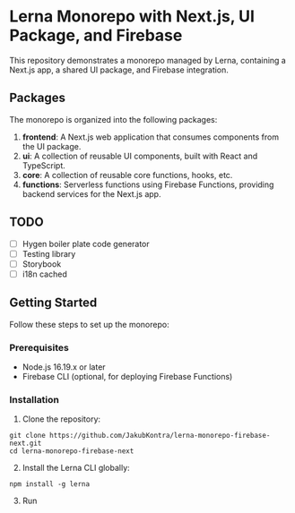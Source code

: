 # Lerna Monorepo with Next.js, UI Package, and Firebase

This repository demonstrates a monorepo managed by Lerna, containing a Next.js app, a shared UI package, and Firebase integration.

## Packages

The monorepo is organized into the following packages:

1. **frontend**: A Next.js web application that consumes components from the UI package.
2. **ui**: A collection of reusable UI components, built with React and TypeScript.
3. **core**: A collection of reusable core functions, hooks, etc.
4. **functions**: Serverless functions using Firebase Functions, providing backend services for the Next.js app.

## TODO

- [ ] Hygen boiler plate code generator
- [ ] Testing library
- [ ] Storybook
- [ ] i18n cached

## Getting Started

Follow these steps to set up the monorepo:

### Prerequisites

- Node.js 16.19.x or later
- Firebase CLI (optional, for deploying Firebase Functions)

### Installation

1. Clone the repository:

```shell
git clone https://github.com/JakubKontra/lerna-monorepo-firebase-next.git
cd lerna-monorepo-firebase-next
```

2. Install the Lerna CLI globally:

```shell
npm install -g lerna
```

3. Run
